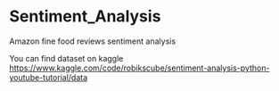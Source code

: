 # Sentiment_Analysis
Amazon fine food reviews sentiment analysis

You can find dataset on kaggle
https://www.kaggle.com/code/robikscube/sentiment-analysis-python-youtube-tutorial/data
